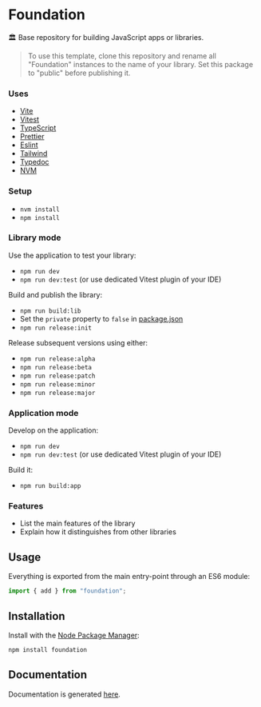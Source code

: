 # Foundation

🏛️ Base repository for building JavaScript apps or libraries.

<!-- Delete start -->

> To use this template, clone this repository and rename all "Foundation" instances to the name of your library.
> Set this package to "public" before publishing it.

### Uses

- [Vite](https://vitejs.dev)
- [Vitest](https://vitest.dev)
- [TypeScript](https://www.typescriptlang.org)
- [Prettier](https://prettier.io)
- [Eslint](https://eslint.org)
- [Tailwind](https://tailwindcss.com)
- [Typedoc](https://typedoc.org)
- [NVM](https://github.com/nvm-sh/nvm)

### Setup

- `nvm install`
- `npm install`

### Library mode

Use the application to test your library:

- `npm run dev`
- `npm run dev:test` (or use dedicated Vitest plugin of your IDE)

Build and publish the library:

- `npm run build:lib`
- Set the `private` property to `false` in [package.json](./package.json)
- `npm run release:init`

Release subsequent versions using either:

- `npm run release:alpha`
- `npm run release:beta`
- `npm run release:patch`
- `npm run release:minor`
- `npm run release:major`

### Application mode

Develop on the application:

- `npm run dev`
- `npm run dev:test` (or use dedicated Vitest plugin of your IDE)

Build it:

- `npm run build:app`

<!-- Delete end -->

### Features

- List the main features of the library
- Explain how it distinguishes from other libraries

## Usage

Everything is exported from the main entry-point through an ES6 module:

```js
import { add } from "foundation";
```

## Installation

Install with the [Node Package Manager](https://www.npmjs.com/package/foundation):

```bash
npm install foundation
```

## Documentation

Documentation is generated [here](doc/README.md).
